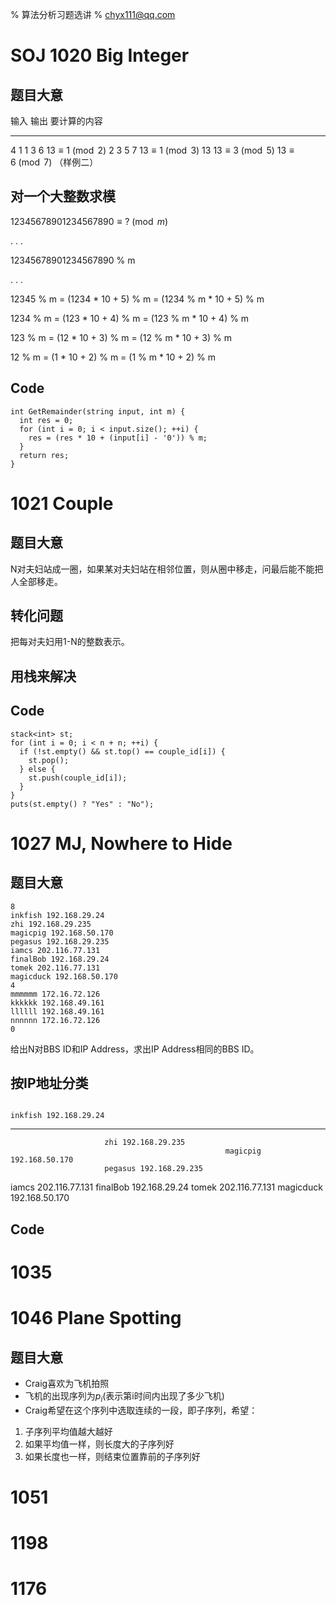 % 算法分析习题选讲
% chyx111@qq.com

<style type="text/css"> .reveal h1 { font-size: 2em; } .reveal h2 {font-size: 1.5em;} table {margin: auto!important; }</style>
<script type="text/javascript">
Reveal.configure({width: 1024, height: 768, maxScale: 2.0, center: false});
</script>

# SOJ 1020 Big Integer

## 题目大意


输入     输出      要计算的内容
----     --------  ------------------------
4        1 1 3 6    $13 \equiv 1 \pmod 2$
2 3 5 7             $13 \equiv 1 \pmod 3$
13                  $13 \equiv 3 \pmod 5$
                    $13 \equiv 6 \pmod 7$
（样例二）


## 对一个大整数求模


$12345678901234567890 \equiv ? \pmod m$

. . .

12345678901234567890 % m

. . .

12345 % m = (1234 * 10 + 5) % m = (1234 % m * 10 + 5) % m

1234 % m = (123 * 10 + 4) % m = (123 % m * 10 + 4) % m

123 % m = (12 * 10 + 3) % m = (12 % m * 10 + 3) % m

12 % m = (1 * 10 + 2) % m = (1 % m * 10 + 2) % m

## Code

~~~ {.cpp}
int GetRemainder(string input, int m) {
  int res = 0;
  for (int i = 0; i < input.size(); ++i) {
    res = (res * 10 + (input[i] - '0')) % m;
  }
  return res;
}
~~~

# 1021 Couple

## 题目大意

N对夫妇站成一圈，如果某对夫妇站在相邻位置，则从圈中移走，问最后能不能把人全部移走。

## 转化问题

把每对夫妇用1-N的整数表示。

## 用栈来解决
<div id="raphael1"></div>
<script src="raphael.js"></script>
<script src="tmp.js"></script>

## Code
~~~ {.cpp}
stack<int> st;
for (int i = 0; i < n + n; ++i) {
  if (!st.empty() && st.top() == couple_id[i]) {
    st.pop();
  } else {
    st.push(couple_id[i]);
  }
}
puts(st.empty() ? "Yes" : "No");
~~~

# 1027 MJ, Nowhere to Hide

## 题目大意

```
8
inkfish 192.168.29.24
zhi 192.168.29.235
magicpig 192.168.50.170
pegasus 192.168.29.235
iamcs 202.116.77.131
finalBob 192.168.29.24
tomek 202.116.77.131
magicduck 192.168.50.170
4
mmmmmm 172.16.72.126
kkkkkk 192.168.49.161
llllll 192.168.49.161
nnnnnn 172.16.72.126
0
```

给出N对BBS ID和IP Address，求出IP Address相同的BBS ID。

## 按IP地址分类

                                                                                inkfish 192.168.29.24
---------------------    -----------------------  --------------------------   ---------------------------
                         zhi 192.168.29.235
                                                    magicpig 192.168.50.170
                         pegasus 192.168.29.235
iamcs 202.116.77.131
                                                                                finalBob 192.168.29.24
tomek 202.116.77.131
                                                    magicduck 192.168.50.170

## Code

# 1035

# 1046 Plane Spotting

## 题目大意

* Craig喜欢为飞机拍照
* 飞机的出现序列为$p_i$(表示第i时间内出现了多少飞机)
* Craig希望在这个序列中选取连续的一段，即子序列，希望：

 1. 子序列平均值越大越好
 2. 如果平均值一样，则长度大的子序列好
 3. 如果长度也一样，则结束位置靠前的子序列好

# 1051

# 1198

# 1176

